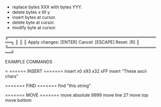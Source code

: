 

 - replace bytes XXX with bytes YYY.
 - delete bytes x till y
 - insert bytes at cursor.
 - delete byte at cursor.
 - modify byte at cursor. 


╔═══════════════════════════════════════════════════╗
║ 
║ 
║ Apply changes: [ENTER]     Cancel: [ESCAPE]     Reset: [R] ║
╚═══════════════════════════════════════════════════╝


EXAMPLE COMMANDS

=
====== INSERT =======
insert x0 x93 x32 xFF
insert "These ascii chars"

======= FIND =======
find "this string"

======= MOVE =======
move absolute 9999
move line 27
move top
move bottom